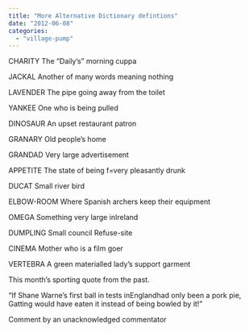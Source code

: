 ```yaml
---
title: "More Alternative Dictionary defintions"
date: "2012-06-08"
categories: 
  - "village-pump"
---
```


CHARITY The “Daily’s” morning cuppa

JACKAL Another of many words meaning nothing

LAVENDER The pipe going away from the toilet

YANKEE One who is being pulled

DINOSAUR An upset restaurant patron

GRANARY Old people’s home

GRANDAD Very large advertisement

APPETITE The state of being f=very pleasantly drunk

DUCAT Small river bird

ELBOW-ROOM Where Spanish archers keep their equipment

OMEGA Something very large inIreland

DUMPLING Small council Refuse-site

CINEMA Mother who is a film goer

VERTEBRA A green materialled lady’s support garment

This month’s sporting quote from the past.

“If Shane Warne’s first ball in tests inEnglandhad only been a pork pie, Gatting would have eaten it instead of being bowled by it!”

Comment by an unacknowledged commentator
